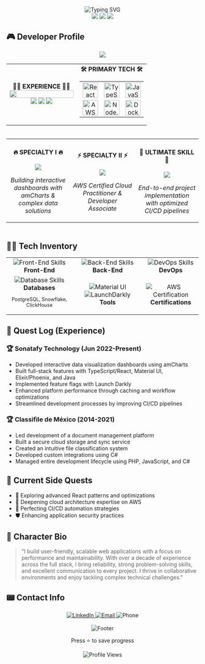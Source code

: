 <!-- PLAYER ONE READY -->
<div align="center">
  <img src="https://readme-typing-svg.herokuapp.com?font=Press+Start+2P&size=30&duration=4000&color=2bbc8a&center=true&vCenter=true&width=600&lines=FULL+STACK+DEVELOPER;10%2B+YEARS+EXPERIENCE" alt="Typing SVG" />
  <br/>
  <img src="https://img.shields.io/badge/Status-Available-2bbc8a?style=for-the-badge&logo=statuspage&logoColor=white" />
  <img src="https://img.shields.io/badge/Experience-10+_Years-FFD700?style=for-the-badge&logo=expertsexchange&logoColor=white" />
  <img src="https://img.shields.io/badge/Location-Mexico-D80032?style=for-the-badge&logo=google-maps&logoColor=white" />
</div>

## 🎮 Developer Profile

<div align="center">
  <img src="https://capsule-render.vercel.app/api?type=rect&color=gradient&customColorList=0,2,2,5,30&height=200&section=header&text=Hector%20Saenz&desc=FULL-STACK%20DEVELOPER&fontSize=50&descSize=25&fontColor=FFFFFF&animation=fadeIn&fontAlignY=45&descAlignY=75">
</div>

<div align="center">
  <table border="0">
    <tr>
      <td align="center" width="50%">
        <div style="display: flex; align-items: center; justify-content: center; gap: 10px;">
          <b>👨‍💻 EXPERIENCE 👨‍💻</b>
        </div>
        <img src="https://raw.githubusercontent.com/saadeghi/saadeghi/master/dino.gif" width="100%" />
        <div>
          <img src="https://img.shields.io/badge/Sonatafy-Current-2bbc8a?style=for-the-badge&labelColor=black" />
          <img src="https://img.shields.io/badge/Classifile-7_Years-0000FF?style=for-the-badge&labelColor=black" />
          <img src="https://img.shields.io/badge/Overall-10+_YEARS-FF0000?style=for-the-badge&labelColor=black" />
        </div>
      </td>
      <td align="center" width="50%">
        <div style="display: flex; align-items: center; justify-content: center; gap: 10px;">
          <b>🛠️ PRIMARY TECH 🛠️</b>
        </div>
        <table width="100%" border="0">
          <tr>
            <td align="center"><img src="https://skillicons.dev/icons?i=react" width="40" alt="React"/></td>
            <td align="center"><img src="https://skillicons.dev/icons?i=ts" width="40" alt="TypeScript"/></td>
            <td align="center"><img src="https://skillicons.dev/icons?i=js" width="40" alt="JavaScript"/></td>
          </tr>
          <tr>
            <td align="center"><img src="https://skillicons.dev/icons?i=aws" width="40" alt="AWS"/></td>
            <td align="center"><img src="https://skillicons.dev/icons?i=nodejs" width="40" alt="Node.js"/></td>
            <td align="center"><img src="https://skillicons.dev/icons?i=docker" width="40" alt="Docker"/></td>
          </tr>
        </table>
      </td>
    </tr>
  </table>
</div>

<!-- Special Abilities -->
<div align="center">
  <img src="https://i.imgur.com/waxVImv.png" width="100%" height="3">
  <table width="100%" border="0">
    <tr>
      <td align="center" width="33%">
        <h4>🔥 SPECIALTY I 🔥</h4>
        <img src="https://img.shields.io/badge/DATA_VISUALIZATION-2bbc8a?style=for-the-badge" />
        <p><i>Building interactive dashboards with amCharts & complex data solutions</i></p>
      </td>
      <td align="center" width="34%">
        <h4>⚡ SPECIALTY II ⚡</h4>
        <img src="https://img.shields.io/badge/AWS_CERTIFIED-2bbc8a?style=for-the-badge" />
        <p><i>AWS Certified Cloud Practitioner & Developer Associate</i></p>
      </td>
      <td align="center" width="33%">
        <h4>🌟 ULTIMATE SKILL 🌟</h4>
        <img src="https://img.shields.io/badge/FULL_STACK_DELIVERY-2bbc8a?style=for-the-badge" />
        <p><i>End-to-end project implementation with optimized CI/CD pipelines</i></p>
      </td>
    </tr>
  </table>
  <img src="https://i.imgur.com/waxVImv.png" width="100%" height="3">
</div>

## 🧙‍♂️ Tech Inventory

<table>
  <tr>
    <td align="center">
      <img src="https://skillicons.dev/icons?i=ts,react,js,vue" alt="Front-End Skills"/><br/>
      <strong>Front-End</strong>
    </td>
    <td align="center">
      <img src="https://skillicons.dev/icons?i=nodejs,express,elixir,php,cs" alt="Back-End Skills"/><br/>
      <strong>Back-End</strong>
    </td>
    <td align="center">
      <img src="https://skillicons.dev/icons?i=aws,docker,git,linux" alt="DevOps Skills"/><br/>
      <strong>DevOps</strong>
    </td>
  </tr>
  <tr>
    <td align="center">
      <img src="https://skillicons.dev/icons?i=postgres,graphql" alt="Database Skills"/><br/>
      <strong>Databases</strong>
      <p style="font-size: 0.8em">PostgreSQL, Snowflake, ClickHouse</p>
    </td>
    <td align="center">
      <img src="https://img.shields.io/badge/Material_UI-0081CB?style=flat&logo=mui&logoColor=white" alt="Material UI"/>
      <img src="https://img.shields.io/badge/LaunchDarkly-FF386B?style=flat&logo=launchdarkly&logoColor=white" alt="LaunchDarkly"/><br/>
      <strong>Tools</strong>
    </td>
    <td align="center">
      <img src="https://img.shields.io/badge/AWS_Certified-FF9900?style=flat&logo=amazon-aws&logoColor=white" alt="AWS Certification"/><br/>
      <strong>Certifications</strong>
    </td>
  </tr>
</table>

## 📜 Quest Log (Experience)

### 🏆 Sonatafy Technology (Jun 2022-Present)
- Developed interactive data visualization dashboards using amCharts
- Built full-stack features with TypeScript/React, Material UI, Elixir/Phoenix, and Java
- Implemented feature flags with Launch Darkly
- Enhanced platform performance through caching and workflow optimizations
- Streamlined development processes by improving CI/CD pipelines

### 🏆 Classifile de México (2014-2021)
- Led development of a document management platform
- Built a secure cloud storage and sync service
- Created an intuitive file classification system
- Developed custom integrations using C#
- Managed entire development lifecycle using PHP, JavaScript, and C#

## 🌟 Current Side Quests

- 🚀 Exploring advanced React patterns and optimizations
- 🧠 Deepening cloud architecture expertise on AWS
- 🔄 Perfecting CI/CD automation strategies
- 🛡️ Enhancing application security practices

## 💬 Character Bio

> "I build user-friendly, scalable web applications with a focus on performance and maintainability. With over a decade of experience across the full stack, I bring reliability, strong problem-solving skills, and excellent communication to every project. I thrive in collaborative environments and enjoy tackling complex technical challenges."

## 📟 Contact Info

<div align="center">
  <a href="https://linkedin.com/in/saenzo" target="_blank" rel="noopener noreferrer">
    <img src="https://img.shields.io/badge/LINKEDIN-0077B5?style=for-the-badge&logo=linkedin&logoColor=white" alt="LinkedIn"/>
  </a>
  <a href="mailto:hectors.digital@gmail.com">
    <img src="https://img.shields.io/badge/EMAIL-D14836?style=for-the-badge&logo=gmail&logoColor=white" alt="Email"/>
  </a>
  <img src="https://img.shields.io/badge/PHONE-+52_867_751_4055-2bbc8a?style=for-the-badge&logo=phonegap&logoColor=white" alt="Phone"/>
</div>

<div align="center">
  <br/>
  <img src="https://capsule-render.vercel.app/api?type=waving&color=2bbc8a&height=100&section=footer&text=THANKS%20FOR%20VISITING&fontSize=24&fontColor=fff&animation=fadeIn" alt="Footer"/>
  <p>Press ⭐ to save progress</p>
  <img src="https://komarev.com/ghpvc/?username=saenzo&style=for-the-badge&color=2bbc8a" alt="Profile Views" />
</div>
